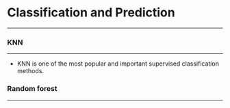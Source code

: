 # Classification and Prediction
---

<script src="../../js/general.js"></script>

### KNN
---

* KNN is one of the most popular and important supervised classification methods.

### Random forest
---